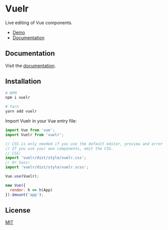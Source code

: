 # Vuelr

Live editing of Vue components.

- [Demo](https://jonataw.github.io/vuelr/demo)
- [Documentation](https://jonataw.github.io/vuelr)

## Documentation

Visit the [documentation](https://jonataw.github.io/vuelr).

## Installation

```sh
# NPM
npm i vuelr

# Yarn
yarn add vuelr
```

Import Vuelr in your Vue entry file:

```JavaScript
import Vue from 'vue';
import Vuelr from 'vuelr';

// CSS is only needed if you use the default editor, preview and error components.
// If you use your own components, omit the CSS.
// CSS:
import 'vuelr/dist/style/vuelr.css';
// Or Sass:
import 'vuelr/dist/style/vuelr.scss';

Vue.use(Vuelr);

new Vue({
  render: h => h(App)
}).$mount('app');
```

## License

[MIT](https://opensource.org/licenses/MIT)
